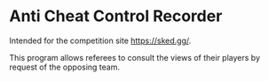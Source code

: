 # Anti Cheat Control Recorder

Intended for the competition site https://sked.gg/.

This program allows referees to consult the views of their players by request of the opposing team.
